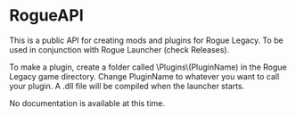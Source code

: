 # RogueAPI

This is a public API for creating mods and plugins for Rogue Legacy. To be used in conjunction with Rogue Launcher (check Releases).

To make a plugin, create a folder called \\Plugins\\(PluginName) in the Rogue Legacy game directory. Change PluginName to whatever you want to call your plugin. A .dll file will be compiled when the launcher starts.

No documentation is available at this time.
